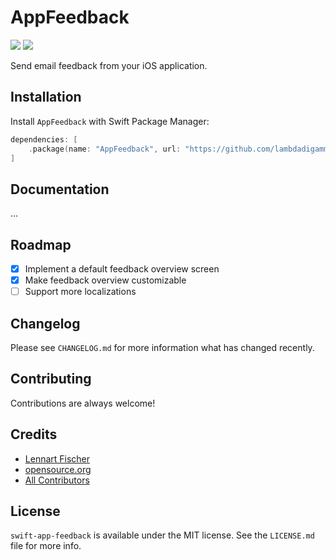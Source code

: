 # AppFeedback

<p align="left">
<img src="https://img.shields.io/apm/l/atomic-design-ui.svg">
<img src="https://img.shields.io/badge/platforms-iOS-lightgrey.svg">
</p>

Send email feedback from your iOS application. 

## Installation

Install `AppFeedback` with Swift Package Manager:

```swift
dependencies: [
    .package(name: "AppFeedback", url: "https://github.com/lambdadigamma/swift-app-feedback", .upToNextMajor(from: "1.0.0")),
]
```

## Documentation

…

## Roadmap

- [x] Implement a default feedback overview screen
- [x] Make feedback overview customizable
- [ ] Support more localizations

## Changelog

Please see `CHANGELOG.md` for more information what has changed recently.

## Contributing

Contributions are always welcome!

## Credits

- [Lennart Fischer](https://github.com/lambdadigamma)
- [opensource.org](https://opensource.org/licenses)
- [All Contributors](https://github.com/lambdadigamma/swift-app-feedback/graphs/contributors)

## License

`swift-app-feedback` is available under the MIT license. See the `LICENSE.md` file for more info.
